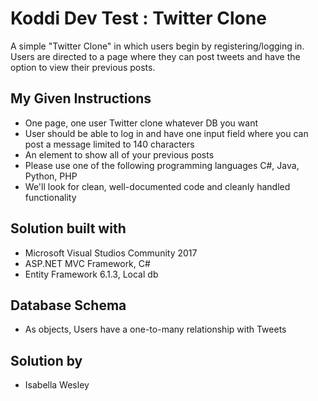 # Koddi Dev Test : Twitter Clone

A simple "Twitter Clone" in which users begin by registering/logging in. Users are directed to a page where they can post tweets and have the option to view their previous posts.

## My Given Instructions

* One page, one user Twitter clone whatever DB you want
* User should be able to log in and have one input field where you can post a message limited to 140 characters
* An element to show all of your previous posts
* Please use one of the following programming languages C#, Java, Python, PHP
* We'll look for clean, well-documented code and cleanly handled functionality

## Solution built with

* Microsoft Visual Studios Community 2017
* ASP.NET MVC Framework, C#
* Entity Framework 6.1.3, Local db

## Database Schema

* As objects, Users have a one-to-many relationship with Tweets

## Solution by

* Isabella Wesley
